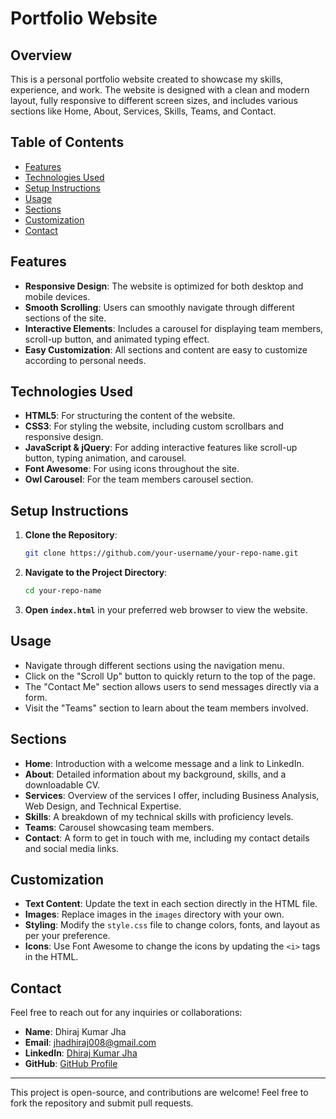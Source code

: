 # Portfolio Website 

## Overview
This is a personal portfolio website created to showcase my skills, experience, and work. The website is designed with a clean and modern layout, fully responsive to different screen sizes, and includes various sections like Home, About, Services, Skills, Teams, and Contact.

## Table of Contents
- [Features](#features)
- [Technologies Used](#technologies-used)
- [Setup Instructions](#setup-instructions)
- [Usage](#usage)
- [Sections](#sections)
- [Customization](#customization)
- [Contact](#contact)

## Features
- **Responsive Design**: The website is optimized for both desktop and mobile devices.
- **Smooth Scrolling**: Users can smoothly navigate through different sections of the site.
- **Interactive Elements**: Includes a carousel for displaying team members, scroll-up button, and animated typing effect.
- **Easy Customization**: All sections and content are easy to customize according to personal needs.

## Technologies Used
- **HTML5**: For structuring the content of the website.
- **CSS3**: For styling the website, including custom scrollbars and responsive design.
- **JavaScript & jQuery**: For adding interactive features like scroll-up button, typing animation, and carousel.
- **Font Awesome**: For using icons throughout the site.
- **Owl Carousel**: For the team members carousel section.

## Setup Instructions
1. **Clone the Repository**: 
   ```bash
   git clone https://github.com/your-username/your-repo-name.git
   ```
2. **Navigate to the Project Directory**:
   ```bash
   cd your-repo-name
   ```
3. **Open `index.html`** in your preferred web browser to view the website.

## Usage
- Navigate through different sections using the navigation menu.
- Click on the "Scroll Up" button to quickly return to the top of the page.
- The "Contact Me" section allows users to send messages directly via a form.
- Visit the "Teams" section to learn about the team members involved.

## Sections
- **Home**: Introduction with a welcome message and a link to LinkedIn.
- **About**: Detailed information about my background, skills, and a downloadable CV.
- **Services**: Overview of the services I offer, including Business Analysis, Web Design, and Technical Expertise.
- **Skills**: A breakdown of my technical skills with proficiency levels.
- **Teams**: Carousel showcasing team members.
- **Contact**: A form to get in touch with me, including my contact details and social media links.

## Customization
- **Text Content**: Update the text in each section directly in the HTML file.
- **Images**: Replace images in the `images` directory with your own.
- **Styling**: Modify the `style.css` file to change colors, fonts, and layout as per your preference.
- **Icons**: Use Font Awesome to change the icons by updating the `<i>` tags in the HTML.

## Contact
Feel free to reach out for any inquiries or collaborations:
- **Name**: Dhiraj Kumar Jha
- **Email**: [jhadhiraj008@gmail.com](mailto:jhadhiraj008@gmail.com)
- **LinkedIn**: [Dhiraj Kumar Jha](https://www.linkedin.com/in/dhiraj-jha-8a4130222/)
- **GitHub**: [GitHub Profile](https://github.com/imjhadhiraj)

---

This project is open-source, and contributions are welcome! Feel free to fork the repository and submit pull requests.
